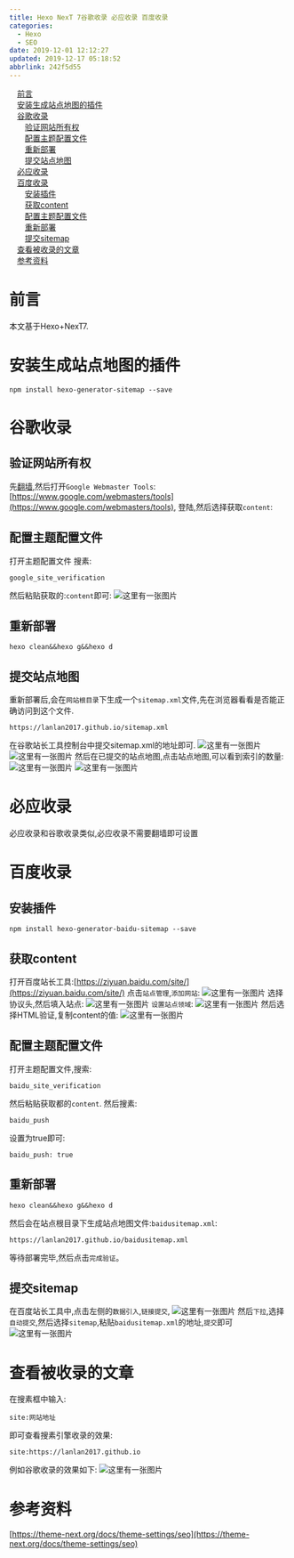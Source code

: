 ```yaml
---
title: Hexo NexT 7谷歌收录 必应收录 百度收录
categories: 
  - Hexo
  - SEO
date: 2019-12-01 12:12:27
updated: 2019-12-17 05:18:52
abbrlink: 242f5d55
---
```

<div id='my_toc'><a href="/blog/242f5d55/#前言" class="header_1">前言</a>&nbsp;<br><a href="/blog/242f5d55/#安装生成站点地图的插件" class="header_1">安装生成站点地图的插件</a>&nbsp;<br><a href="/blog/242f5d55/#谷歌收录" class="header_1">谷歌收录</a>&nbsp;<br><a href="/blog/242f5d55/#验证网站所有权" class="header_2">验证网站所有权</a>&nbsp;<br><a href="/blog/242f5d55/#配置主题配置文件" class="header_2">配置主题配置文件</a>&nbsp;<br><a href="/blog/242f5d55/#重新部署" class="header_2">重新部署</a>&nbsp;<br><a href="/blog/242f5d55/#提交站点地图" class="header_2">提交站点地图</a>&nbsp;<br><a href="/blog/242f5d55/#必应收录" class="header_1">必应收录</a>&nbsp;<br><a href="/blog/242f5d55/#百度收录" class="header_1">百度收录</a>&nbsp;<br><a href="/blog/242f5d55/#安装插件" class="header_2">安装插件</a>&nbsp;<br><a href="/blog/242f5d55/#获取content" class="header_2">获取content</a>&nbsp;<br><a href="/blog/242f5d55/#配置主题配置文件" class="header_2">配置主题配置文件</a>&nbsp;<br><a href="/blog/242f5d55/#重新部署" class="header_2">重新部署</a>&nbsp;<br><a href="/blog/242f5d55/#提交sitemap" class="header_2">提交sitemap</a>&nbsp;<br><a href="/blog/242f5d55/#查看被收录的文章" class="header_1">查看被收录的文章</a>&nbsp;<br><a href="/blog/242f5d55/#参考资料" class="header_1">参考资料</a>&nbsp;<br></div>
<style>.header_1{margin-left: 1em;}.header_2{margin-left: 2em;}.header_3{margin-left: 3em;}.header_4{margin-left: 4em;}.header_5{margin-left: 5em;}.header_6{margin-left: 6em;}</style>
<!--more-->
<script>if (navigator.platform.search('arm')==-1){document.getElementById('my_toc').style.display = 'none';}var e,p = document.getElementsByTagName('p');while (p.length>0) {e = p[0];e.parentElement.removeChild(e);}</script>

<!--end-->
# 前言
本文基于Hexo+NexT7.
# 安装生成站点地图的插件
```shell
npm install hexo-generator-sitemap --save
```
# 谷歌收录
## 验证网站所有权
先[翻墙](https://lanlan2017.github.io/blog/a1ad1d5d/),然后打开`Google Webmaster Tools`:[https://www.google.com/webmasters/tools](https://www.google.com/webmasters/tools),
登陆,然后选择获取`content`:
## 配置主题配置文件
打开主题配置文件
搜素:
```shell
google_site_verification
```
然后粘贴获取的:`content`即可:
![这里有一张图片](https://raw.githubusercontent.com/lanlan2017/images/master/Hexo/seo/Google/6.png)
## 重新部署
```shell
hexo clean&&hexo g&&hexo d
```
## 提交站点地图
重新部署后,会在`网站根目录`下生成一个`sitemap.xml`文件,先在浏览器看看是否能正确访问到这个文件.
```shell
https://lanlan2017.github.io/sitemap.xml
```
在谷歌站长工具控制台中提交sitemap.xml的地址即可.
![这里有一张图片](https://raw.githubusercontent.com/lanlan2017/images/master/Hexo/seo/Google/1.png)
![这里有一张图片](https://raw.githubusercontent.com/lanlan2017/images/master/Hexo/seo/Google/2.png)
然后在已提交的站点地图,点击站点地图,可以看到索引的数量:
![这里有一张图片](https://raw.githubusercontent.com/lanlan2017/images/master/Hexo/seo/Google/4.png)
![这里有一张图片](https://raw.githubusercontent.com/lanlan2017/images/master/Hexo/seo/Google/5.png)

# 必应收录
必应收录和谷歌收录类似,必应收录不需要翻墙即可设置
# 百度收录
## 安装插件
```shell
npm install hexo-generator-baidu-sitemap --save
```
## 获取content
打开百度站长工具:[https://ziyuan.baidu.com/site/](https://ziyuan.baidu.com/site/)
点击`站点管理`,`添加网站`:
![这里有一张图片](https://raw.githubusercontent.com/lanlan2017/images/master/Hexo/seo/Baidu/1.png)
选择协议头,然后填入站点:
![这里有一张图片](https://raw.githubusercontent.com/lanlan2017/images/master/Hexo/seo/Baidu/2.png)
`设置站点领域`:
![这里有一张图片](https://raw.githubusercontent.com/lanlan2017/images/master/Hexo/seo/Baidu/3.png)
然后选择HTML验证,复制content的值:
![这里有一张图片](https://raw.githubusercontent.com/lanlan2017/images/master/Hexo/seo/Baidu/4.png)
## 配置主题配置文件
打开主题配置文件,搜索:
```shell
baidu_site_verification
```
然后粘贴获取都的`content`.
然后搜素:
```shell
baidu_push
```
设置为true即可:
```shell
baidu_push: true
```
## 重新部署
```shell
hexo clean&&hexo g&&hexo d
```
然后会在站点根目录下生成站点地图文件:`baidusitemap.xml`:
```shell
https://lanlan2017.github.io/baidusitemap.xml
```
等待部署完毕,然后点击`完成验证`。
## 提交sitemap
在百度站长工具中,点击左侧的`数据引入`,`链接提交`,
![这里有一张图片](https://raw.githubusercontent.com/lanlan2017/images/master/Hexo/seo/Google/8.png)
然后`下拉`,选择`自动提交`,然后选择`sitemap`,粘贴`baidusitemap.xml`的地址,`提交`即可
![这里有一张图片](https://raw.githubusercontent.com/lanlan2017/images/master/Hexo/seo/Google/9.png)

<!--
Hexo/seo/Google/
-->
# 查看被收录的文章
在搜素框中输入:
```shell
site:网站地址
```
即可查看搜素引擎收录的效果:
```shell
site:https://lanlan2017.github.io
```
例如谷歌收录的效果如下:
![这里有一张图片](https://raw.githubusercontent.com/lanlan2017/images/master/Hexo/seo/Goolge/10.png)
# 参考资料
[https://theme-next.org/docs/theme-settings/seo](https://theme-next.org/docs/theme-settings/seo)
